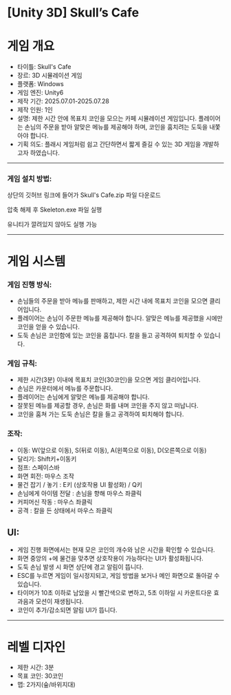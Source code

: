 # [Unity 3D] Skull’s Cafe

# **게임 개요**

- 타이틀: Skull's Cafe
- 장르: 3D 시뮬레이션 게임
- 플랫폼: Windows
- 게임 엔진: Unity6
- 제작 기간: 2025.07.01-2025.07.28
- 제작 인원: 1인
- 설명: 제한 시간 안에 목표치 코인을 모으는 카페 시뮬레이션 게임입니다. 플레이어는 손님의 주문을 받아 알맞은 메뉴를 제공해야 하며, 코인을 훔치려는 도둑을 내쫓아야 합니다.
- 기획 의도: 플래시 게임처럼 쉽고 간단하면서 짧게 즐길 수 있는 3D 게임을 개발하고자 하였습니다.

---

### 게임 설치 방법:

상단의 깃허브 링크에 들어가 Skull's Cafe.zip 파일 다운로드

압축 해제 후 Skeleton.exe 파일 실행

유니티가 깔려있지 않아도 실행 가능

---

# **게임 시스템**

### 게임 진행 방식:

- 손님들의 주문을 받아 메뉴를 판매하고, 제한 시간 내에 목표치 코인을 모으면 클리어입니다.
- 플레이어는 손님이 주문한 메뉴를 제공해야 합니다. 알맞은 메뉴를 제공했을 시에만 코인을 얻을 수 있습니다.
- 도둑 손님은 코인함에 있는 코인을 훔칩니다. 칼을 들고 공격하여 퇴치할 수 있습니다.

### 게임 규칙:

- 제한 시간(3분) 이내에 목표치 코인(30코인)을 모으면 게임 클리어입니다.
- 손님은 카운터에서 메뉴를 주문합니다.
- 플레이어는 손님에게 알맞은 메뉴를 제공해야 합니다.
- 잘못된 메뉴를 제공할 경우, 손님은 화를 내며 코인을 주지 않고 떠납니다.
- 코인을 훔쳐 가는 도둑 손님은 칼을 들고 공격하여 퇴치해야 합니다.

### 조작:

- 이동: W(앞으로 이동), S(뒤로 이동), A(왼쪽으로 이동), D(오른쪽으로 이동)
- 달리기: Shift키+이동키
- 점프: 스페이스바
- 화면 회전: 마우스 조작
- 물건 잡기 / 놓기 : E키 (상호작용 UI 활성화) / Q키
- 손님에게 아이템 전달 : 손님을 향해 마우스 좌클릭
- 커피머신 작동 : 마우스 좌클릭
- 공격 : 칼을 든 상태에서 마우스 좌클릭

## UI:

- 게임 진행 화면에서는 현재 모은 코인의 개수와 남은 시간을 확인할 수 있습니다.
- 화면 중앙의 +에 물건을 맞추면 상호작용이 가능하다는 UI가 활성화됩니다.
- 도둑 손님 발생 시 화면 상단에 경고 알림이 뜹니다.
- ESC를 누르면 게임이 일시정지되고, 게임 방법을 보거나 메인 화면으로 돌아갈 수 있습니다.
- 타이머가 10초 이하로 남았을 시 빨간색으로 변하고, 5초 이하일 시 카운트다운 효과음과 모션이 재생됩니다.
- 코인이 추가/감소되면 알림 UI가 뜹니다.

---

# **레벨 디자인**

- 제한 시간: 3분
- 목표 코인: 30코인
- 맵: 2가지(숲/바위지대)
